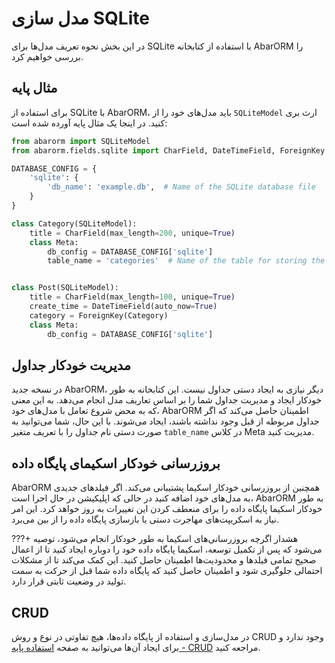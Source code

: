 # مدل سازی SQLite

در این بخش نحوه تعریف مدل‌ها برای SQLite با استفاده از کتابخانه AbarORM را بررسی خواهیم کرد.

## مثال پایه

برای استفاده از SQLite با AbarORM، باید مدل‌های خود را از `SQLiteModel` ارث بری کنید. در اینجا یک مثال پایه آورده شده است:

```python
from abarorm import SQLiteModel
from abarorm.fields.sqlite import CharField, DateTimeField, ForeignKey

DATABASE_CONFIG = {
    'sqlite': {
        'db_name': 'example.db',  # Name of the SQLite database file
    }
}

class Category(SQLiteModel):
    title = CharField(max_length=200, unique=True)
    class Meta:
        db_config = DATABASE_CONFIG['sqlite']
        table_name = 'categories'  # Name of the table for storing the Category model data in SQLite


class Post(SQLiteModel):
    title = CharField(max_length=100, unique=True)
    create_time = DateTimeField(auto_now=True)
    category = ForeignKey(Category)
    class Meta:
        db_config = DATABASE_CONFIG['sqlite']
```
## مدیریت خودکار جداول
در نسخه جدید AbarORM، دیگر نیازی به ایجاد دستی جداول نیست. این کتابخانه به طور خودکار ایجاد و مدیریت جداول شما را بر اساس تعاریف مدل انجام می‌دهد. به این معنی که به محض شروع تعامل با مدل‌های خود، AbarORM اطمینان حاصل می‌کند که اگر جداول مربوطه از قبل وجود نداشته باشند، ایجاد می‌شوند. با این حال، شما می‌توانید به صورت دستی نام جداول را با تعریف متغیر `table_name` در کلاس Meta مدیریت کنید.

## بروزرسانی خودکار اسکیمای پایگاه داده
AbarORM همچنین از بروزرسانی خودکار اسکیما پشتیبانی می‌کند. اگر فیلدهای جدیدی به مدل‌های خود اضافه کنید در حالی که اپلیکیشن در حال اجرا است، AbarORM به طور خودکار اسکیما پایگاه داده را برای منعطف کردن این تغییرات به روز خواهد کرد. این امر نیاز به اسکریپت‌های مهاجرت دستی یا بازسازی پایگاه داده را از بین می‌برد.

???+ هشدار
    اگرچه بروزرسانی‌های اسکیما به طور خودکار انجام می‌شود، توصیه می‌شود که پس از تکمیل توسعه، اسکیما پایگاه داده خود را دوباره ایجاد کنید تا از اعمال صحیح تمامی فیلدها و محدودیت‌ها اطمینان حاصل کنید. این کمک می‌کند تا از مشکلات احتمالی جلوگیری شود و اطمینان حاصل کنید که پایگاه داده شما قبل از حرکت به سمت تولید در وضعیت ثابتی قرار دارد.

## CRUD
در مدل‌سازی و استفاده از پایگاه داده‌ها، هیچ تفاوتی در نوع و روش CRUD وجود ندارد و برای ایجاد آن‌ها می‌توانید به صفحه [استفاده پایه - CRUD](/abarorm/basic_usage/#step-3-perform-crud-operations) مراجعه کنید.